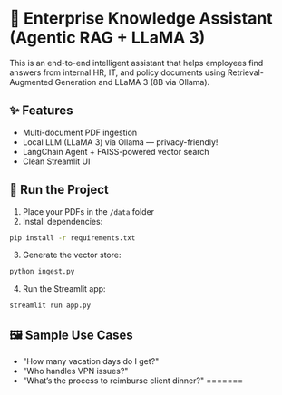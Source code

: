 # 🧠 Enterprise Knowledge Assistant (Agentic RAG + LLaMA 3)

This is an end-to-end intelligent assistant that helps employees find answers from internal HR, IT, and policy documents using Retrieval-Augmented Generation and LLaMA 3 (8B via Ollama).

## ✨ Features
- Multi-document PDF ingestion
- Local LLM (LLaMA 3) via Ollama — privacy-friendly!
- LangChain Agent + FAISS-powered vector search
- Clean Streamlit UI

## 🚀 Run the Project

1. Place your PDFs in the `/data` folder
2. Install dependencies:  
```bash
pip install -r requirements.txt
```
3. Generate the vector store:
```bash
python ingest.py
```
4. Run the Streamlit app:
```bash
streamlit run app.py
```

## 🖼️ Sample Use Cases
- "How many vacation days do I get?"
- "Who handles VPN issues?"
- "What’s the process to reimburse client dinner?"
=======

